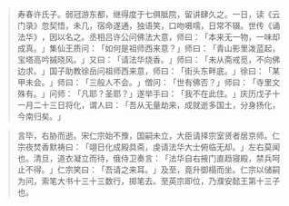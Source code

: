 
> 寿春许氏子。弱冠游东都，继得度于七俱胝院，留讲肆久之。一日，读《云门录》忽契悟，未几，宿命遂通，独语笑，口吻嗫嚅，日常不辍。世传《诵法华》​，因以名之。丞相吕许公问佛法大意，师曰：​「本来无一物，一味却成真。​」集仙王质问：​「如何是祖师西来意？​」师曰：​「青山影里泼蓝起，宝塔高吟摵晓风。​」又曰：​「请法华烧香。​」师曰：​「未从斋戒觅，不向佛边求。​」国子助教徐岳问祖师西来意，师曰：​「街头东畔底。​」徐曰：​「某甲未会。​」师曰：​「三般人不会。​」僧问：​「世有佛否？​」师曰：​「寺里文殊有。​」问师：​「凡耶？圣耶？​」遂举手曰：​「我不在此住。​」庆历戊子十一月二十三日将化，谓人曰：​「吾从无量劫来，成就逝多国土，分身扬化，今南归矣。​」

> 言毕，右胁而逝。宋仁宗始不豫，国嗣未立，大臣请择宗室贤者居京师。仁宗夜焚香默祷曰：​「翊日化成殿具斋，虔请法华大士俯临无却。​」左右莫闻也。清旦，道衣凝立而待，俄侍卫奏言：​「法华自右掖门直趋寝殿，禁兵呵止不得。​」仁宗笑曰：​「吾请之来耳。​」及至，竟升御榻而坐。仁宗以储嗣为问，索笔大书十三十三数行，掷笔去。至英宗即位，乃濮安懿王第十三子也。
